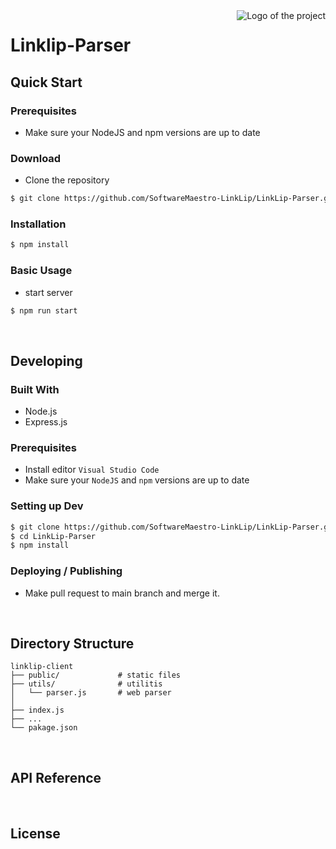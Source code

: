 <img src="./public/favicon.ico" alt="Logo of the project" align="right">

# Linklip-Parser

## Quick Start

### Prerequisites

- Make sure your NodeJS and npm versions are up to date

### Download

- Clone the repository

```bash
$ git clone https://github.com/SoftwareMaestro-LinkLip/LinkLip-Parser.git
```

### Installation

```bash
$ npm install
```

### Basic Usage

- start server

```bash
$ npm run start
```

<br />

## Developing

### Built With

- Node.js
- Express.js

### Prerequisites

- Install editor `Visual Studio Code`
- Make sure your `NodeJS` and `npm` versions are up to date

### Setting up Dev

```bash
$ git clone https://github.com/SoftwareMaestro-LinkLip/LinkLip-Parser.git
$ cd LinkLip-Parser
$ npm install
```

### Deploying / Publishing

- Make pull request to main branch and merge it.

<br />

## Directory Structure

    linklip-client
    ├── public/             # static files
    ├── utils/              # utilitis
    │   └── parser.js       # web parser
    │
    ├── index.js
    ├── ...
    └── pakage.json

<br />

## API Reference

<br />

## License
